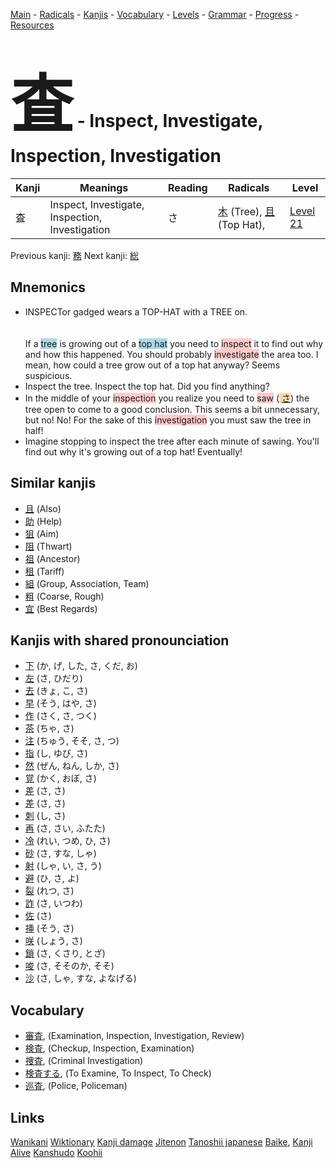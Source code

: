 <style> bigfont {font-size: 100px}</style>
[Main](../README.md) -
[Radicals](../radicals.md) -
[Kanjis](../kanjis.md) -
[Vocabulary](../vocabulary.md) -
[Levels](../levels.md) -
[Grammar](../grammar.md) - 
[Progress](../progress.md) -
[Resources](../resources.md)
# <bigfont> 査</bigfont> - Inspect, Investigate, Inspection, Investigation 

| Kanji | Meanings | Reading | Radicals | Level |
| --- | --- | --- | --- | --- |
| 査 | Inspect, Investigate, Inspection, Investigation | さ | [木](../radicals/木.md) (Tree), [且](../radicals/且.md) (Top Hat),  | [Level 21](../levels/wk_level21.md) |

Previous kanji: [務](務.md) Next kanji: [総](総.md) 

## Mnemonics
 * INSPECTor gadged wears a TOP-HAT with a TREE on.<br><br><br>If a <span style="background-color:#ADD8E6"> tree</span> is growing out of a <span style="background-color:#ADD8E6"> top hat</span> you need to <span style="background-color:#ffcccb"> inspect</span> it to find out why and how this happened. You should probably <span style="background-color:#ffcccb"> investigate</span> the area too. I mean, how could a tree grow out of a top hat anyway? Seems suspicious.
* Inspect the tree. Inspect the top hat. Did you find anything?
* In the middle of your <span style="background-color:#ffcccb"> inspection</span> you realize you need to <span style="background-color:#ffcccb"> saw</span> (<span style="background-color:#fed8b1"> [さ](https://jisho.org/search/さ)</span>) the tree open to come to a good conclusion. This seems a bit unnecessary, but no! No! For the sake of this <span style="background-color:#ffcccb"> investigation</span> you must saw the tree in half!
* Imagine stopping to inspect the tree after each minute of sawing. You'll find out why it's growing out of a top hat! Eventually!


## Similar kanjis
 * [且](且.md) (Also)
* [助](助.md) (Help)
* [狙](狙.md) (Aim)
* [阻](阻.md) (Thwart)
* [祖](祖.md) (Ancestor)
* [租](租.md) (Tariff)
* [組](組.md) (Group, Association, Team)
* [粗](粗.md) (Coarse, Rough)
* [宜](宜.md) (Best Regards)



## Kanjis with shared pronounciation
 * [下](下.md) (か, げ, した, さ, くだ, お)
* [左](左.md) (さ, ひだり)
* [去](去.md) (きょ, こ, さ)
* [早](早.md) (そう, はや, さ)
* [作](作.md) (さく, さ, つく)
* [茶](茶.md) (ちゃ, さ)
* [注](注.md) (ちゅう, そそ, さ, つ)
* [指](指.md) (し, ゆび, さ)
* [然](然.md) (ぜん, ねん, しか, さ)
* [覚](覚.md) (かく, おぼ, さ)
* [差](差.md) (さ, さ)
* [差](差.md) (さ, さ)
* [刺](刺.md) (し, さ)
* [再](再.md) (さ, さい, ふたた)
* [冷](冷.md) (れい, つめ, ひ, さ)
* [砂](砂.md) (さ, すな, しゃ)
* [射](射.md) (しゃ, い, さ, う)
* [避](避.md) (ひ, さ, よ)
* [裂](裂.md) (れつ, さ)
* [詐](詐.md) (さ, いつわ)
* [佐](佐.md) (さ)
* [挿](挿.md) (そう, さ)
* [咲](咲.md) (しょう, さ)
* [鎖](鎖.md) (さ, くさり, とざ)
* [唆](唆.md) (さ, そそのか, そそ)
* [沙](沙.md) (さ, しゃ, すな, よなげる)



## Vocabulary
 * [審査](../vocabulary/査.md), (Examination, Inspection, Investigation, Review)
* [検査](../vocabulary/査.md), (Checkup, Inspection, Examination)
* [捜査](../vocabulary/査.md), (Criminal Investigation)
* [検査する](../vocabulary/査.md), (To Examine, To Inspect, To Check)
* [巡査](../vocabulary/査.md), (Police, Policeman)




## Links 


[Wanikani](https://www.wanikani.com/kanji/査)
[Wiktionary](https://en.wiktionary.org/wiki/査)
[Kanji damage](http://www.kanjidamage.com/kanji/search?utf8=✓&q=査)
[Jitenon](https://jitenon.com/kanji/査)
[Tanoshii japanese](https://www.tanoshiijapanese.com/dictionary/kanji.cfm?k=査)
[Baike](https://baike.baidu.com/item/査),
[Kanji Alive](https://app.kanjialive.com/査)
[Kanshudo](https://www.kanshudo.com/searchmn?q=査)
[Koohii](https://kanji.koohii.com/study/kanji/査)
